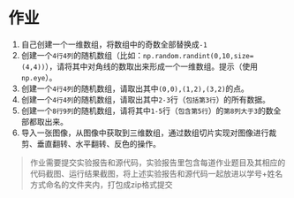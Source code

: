 # 作业

1. 自己创建一个一维数组，将数组中的奇数全部替换成`-1`
2. 创建一个`4行4列`的随机数组（比如：`np.random.randint(0,10,size=(4,4))`），请将其中对角线的数取出来形成一个一维数组。提示（使用`np.eye`）。
3. 创建一个`4行4列`的随机数组，请取出其中`(0,0),(1,2),(3,2)`的点。
4. 创建一个`4行4列`的随机数组，请取出其中`2-3`行（`包括第3行`）的所有数据。
5. 创建一个`8行9列`的随机数组，请将其中`1-5`行（`包含第5行`）的`第8列大于3`的数全部都取出来。
6. 导入一张图像，从图像中获取到三维数组，通过数组切片实现对图像进行裁剪、垂直翻转、水平翻转、反色的操作。

> 作业需要提交实验报告和源代码，实验报告里包含每道作业题目及其相应的代码截图、运行结果截图，将上述实验报告和源代码一起放进以学号+姓名方式命名的文件夹内，打包成zip格式提交